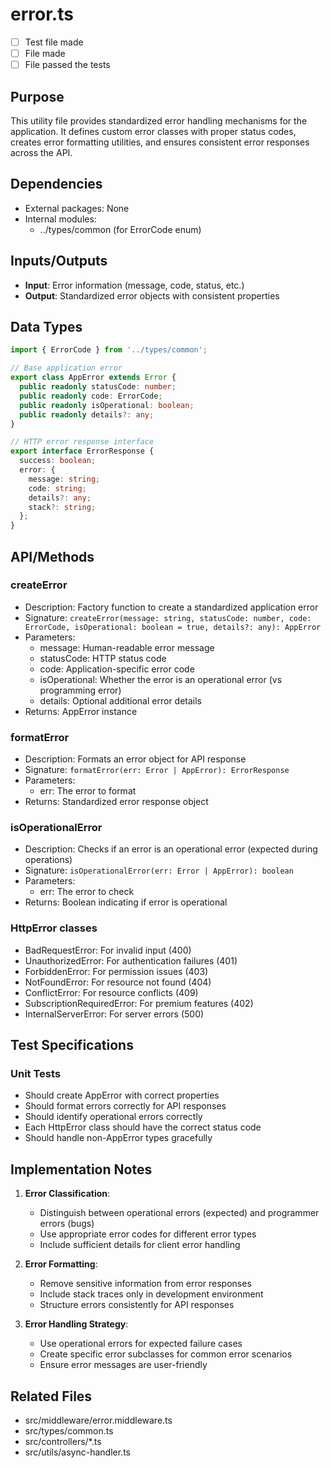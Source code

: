 # error.ts

- [ ] Test file made
- [ ] File made
- [ ] File passed the tests

## Purpose
This utility file provides standardized error handling mechanisms for the application. It defines custom error classes with proper status codes, creates error formatting utilities, and ensures consistent error responses across the API.

## Dependencies
- External packages: None
- Internal modules:
  - ../types/common (for ErrorCode enum)

## Inputs/Outputs
- **Input**: Error information (message, code, status, etc.)
- **Output**: Standardized error objects with consistent properties

## Data Types
```typescript
import { ErrorCode } from '../types/common';

// Base application error
export class AppError extends Error {
  public readonly statusCode: number;
  public readonly code: ErrorCode;
  public readonly isOperational: boolean;
  public readonly details?: any;
}

// HTTP error response interface
export interface ErrorResponse {
  success: boolean;
  error: {
    message: string;
    code: string;
    details?: any;
    stack?: string;
  };
}
```

## API/Methods
### createError
- Description: Factory function to create a standardized application error
- Signature: `createError(message: string, statusCode: number, code: ErrorCode, isOperational: boolean = true, details?: any): AppError`
- Parameters:
  - message: Human-readable error message
  - statusCode: HTTP status code
  - code: Application-specific error code
  - isOperational: Whether the error is an operational error (vs programming error)
  - details: Optional additional error details
- Returns: AppError instance

### formatError
- Description: Formats an error object for API response
- Signature: `formatError(err: Error | AppError): ErrorResponse`
- Parameters:
  - err: The error to format
- Returns: Standardized error response object

### isOperationalError
- Description: Checks if an error is an operational error (expected during operations)
- Signature: `isOperationalError(err: Error | AppError): boolean`
- Parameters:
  - err: The error to check
- Returns: Boolean indicating if error is operational

### HttpError classes
- BadRequestError: For invalid input (400)
- UnauthorizedError: For authentication failures (401)
- ForbiddenError: For permission issues (403)
- NotFoundError: For resource not found (404)
- ConflictError: For resource conflicts (409)
- SubscriptionRequiredError: For premium features (402)
- InternalServerError: For server errors (500)

## Test Specifications
### Unit Tests
- Should create AppError with correct properties
- Should format errors correctly for API responses
- Should identify operational errors correctly
- Each HttpError class should have the correct status code
- Should handle non-AppError types gracefully

## Implementation Notes
1. **Error Classification**:
   - Distinguish between operational errors (expected) and programmer errors (bugs)
   - Use appropriate error codes for different error types
   - Include sufficient details for client error handling

2. **Error Formatting**:
   - Remove sensitive information from error responses
   - Include stack traces only in development environment
   - Structure errors consistently for API responses

3. **Error Handling Strategy**:
   - Use operational errors for expected failure cases
   - Create specific error subclasses for common error scenarios
   - Ensure error messages are user-friendly

## Related Files
- src/middleware/error.middleware.ts
- src/types/common.ts
- src/controllers/*.ts
- src/utils/async-handler.ts

